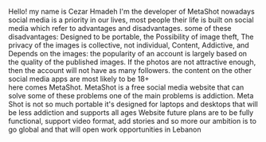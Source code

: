 Hello! 
my name is Cezar Hmadeh I'm the developer of MetaShot
nowadays social media is a priority in our lives, most people their life is built on social media which refer to advantages and disadvantages. some of these disadvantages: Designed to be portable, the Possibility of image theft, The privacy of the images is collective, not individual, Content, Addictive, and Depends on the images: the popularity of an account is largely based on the quality of the published images. If the photos are not attractive enough, then the account will not have as many followers. the content on the other social media apps are most likely to be 18+  
here comes MetaShot. MetaShot is a free social media website that can solve some of these problems one of the main problems is addiction. Meta Shot is not so much portable it's designed for laptops and desktops that will be less addiction  and supports all ages
Website future plans are to be fully functional, support video format, add stories and so more our ambition is to go global and that will open work opportunities in Lebanon